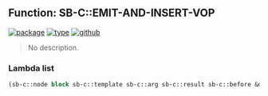 ## Function: SB-C::EMIT-AND-INSERT-VOP
[![package](https://img.shields.io/badge/Package-SB--C-5f9ea0.svg?style=social&colorA=999999)](../) [![type](https://img.shields.io/badge/Type-Function-5f9ea0.svg?style=social&colorA=999999)](../#function) [![github](https://img.shields.io/badge/GitHub-View_the_source-5f9ea0.svg?style=social&colorA=999999&logo=github)](https://github.com/sbcl/sbcl/blob/master/src/compiler/tn.lisp/) 

> No description.

### Lambda list
```cl
(sb-c::node block sb-c::template sb-c::arg sb-c::result sb-c::before &optional sb-int:info)
```
